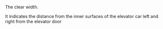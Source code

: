 The clear width.

It indicates the distance from the inner surfaces of the elevator car left and right from the elevator door
